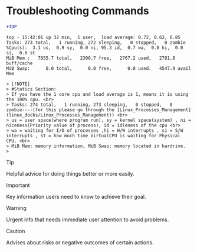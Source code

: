  # Troubleshooting Commands

 ```diff
+TOP
```
```
top - 15:42:01 up 32 min,  1 user,  load average: 0.72, 0.62, 0.85
Tasks: 273 total,   1 running, 272 sleeping,   0 stopped,   0 zombie
%Cpu(s):  3.1 us,  0.9 sy,  0.0 ni, 95.3 id,  0.7 wa,  0.0 hi,  0.0 si,  0.0 st
MiB Mem :   7855.7 total,   2306.7 free,   2767.2 used,   2781.8 buff/cache
MiB Swap:      0.0 total,      0.0 free,      0.0 used.   4547.9 avail Mem 

```
```
> [!NOTE]
> #Statics Section:
> If you have the 1 core cpu and load average is 1, means it is using the 100% cpu. <br>
> Tasks: 274 total,   1 running, 273 sleeping,   0 stopped,   0 zombie----(for this please go through the [Linux_Processes_Management](linux_docks/Linux_Processes_Management)) <br>
> us = user space(where program run), sy = kernel space(system) , ni = niceness(Priority value of process), id = idleness of the cpu <br>
> wa = waiting for I/O of processes ,hi = H/W interrupts , si = S/W interrupts , st = how much time VirtualCPU is waiting for Physical CPU. <br>
> MiB Mem: memory information, MiB Swap: memory located in hardrive.
> 
```

> [!TIP]
> Helpful advice for doing things better or more easily.

> [!IMPORTANT]
> Key information users need to know to achieve their goal.

> [!WARNING]
> Urgent info that needs immediate user attention to avoid problems.

> [!CAUTION]
> Advises about risks or negative outcomes of certain actions.
